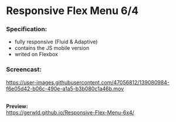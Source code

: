 # Responsive Flex Menu 6/4

### Specification:
- fully responsive (Fluid & Adaptive)
- contains the JS mobile version
- writed on Flexbox

### Screencast:
https://user-images.githubusercontent.com/47056812/139080984-f6e05d42-b06c-490e-a1a5-b3b080c1a46b.mov

 \
<b>Preview:</b>\
https://gerwld.github.io/Responsive-Flex-Menu-6x4/

